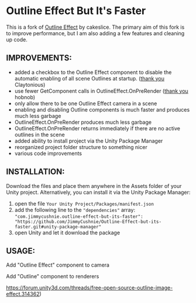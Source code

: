 Outline Effect But It's Faster
======================
This is a fork of [Outline Effect](https://github.com/cakeslice/Outline-Effect) by cakeslice. The primary aim of this fork is to improve performance, but I am also adding a few features and cleaning up code.

IMPROVEMENTS:
------------
* added a checkbox to the Outline Effect component to disable the automatic enabling of all scene Outlines at startup. ([thank you](https://github.com/cakeslice/Outline-Effect/pull/30) Claytonious)
* use fewer GetComponent calls in OutlineEffect.OnPreRender ([thank you](https://github.com/cakeslice/Outline-Effect/pull/38) hobnob)
* only allow there to be one Outline Effect camera in a scene
* enabling and disabling Outline components is much faster and produces much less garbage
* OutlineEffect.OnPreRender produces much less garbage
* OutlineEffect.OnPreRender returns immediately if there are no active outlines in the scene
* added ability to install project via the Unity Package Manager
* reorganized project folder structure to something nicer
* various code improvements

INSTALLATION:
------------
Download the files and place them anywhere in the Assets folder of your Unity project. Alternatively, you can install it via the Unity Package Manager:

1. open the file `Your Unity Project/Packages/manifest.json`
2. add the following line to the `"dependencies"` array: `"com.jimmycushnie.outline-effect-but-its-faster": "https://github.com/JimmyCushnie/Outline-Effect-but-its-faster.git#unity-package-manager"`
3. open Unity and let it download the package

USAGE:
------------
Add "Outline Effect" component to camera

Add "Outline" component to renderers

https://forum.unity3d.com/threads/free-open-source-outline-image-effect.314362)
